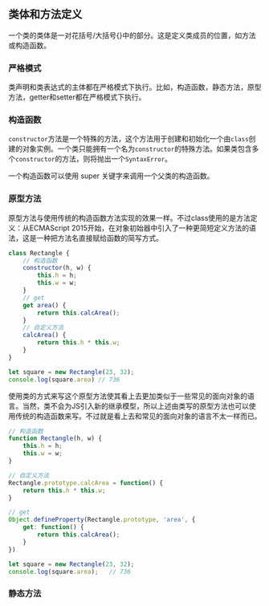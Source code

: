 ## 类体和方法定义

一个类的类体是一对花括号/大括号{}中的部分。这是定义类成员的位置，如方法或构造函数。

### 严格模式

类声明和类表达式的主体都在严格模式下执行。比如，构造函数，静态方法，原型方法，getter和setter都在严格模式下执行。

### 构造函数

`constructor`方法是一个特殊的方法，这个方法用于创建和初始化一个由`class`创建的对象实例。一个类只能拥有一个名为`constructor`的特殊方法。如果类包含多个`constructor`的方法，则将抛出一个`SyntaxError`。

一个构造函数可以使用 super 关键字来调用一个父类的构造函数。

### 原型方法

原型方法与使用传统的构造函数方法实现的效果一样。不过class使用的是方法定义：从ECMAScript 2015开始，在对象初始器中引入了一种更简短定义方法的语法，这是一种把方法名直接赋给函数的简写方式。

```js
class Rectangle {
    // 构造函数
    constructor(h, w) {
        this.h = h;
        this.w = w;
    }
    // get
    get area() {
        return this.calcArea();
    }
    // 自定义方法
    calcArea() {
        return this.h * this.w;
    }
}

let square = new Rectangle(23, 32);
console.log(square.area) // 736
```

使用类的方式来写这个原型方法使其看上去更加类似于一些常见的面向对象的语言。当然，类不会为JS引入新的继承模型，所以上述由类写的原型方法也可以使用传统的构造函数来写。不过就是看上去和常见的面向对象的语言不太一样而已。

```js
// 构造函数
function Rectangle(h, w) {
    this.h = h;
    this.w = w;
}

// 自定义方法
Rectangle.prototype.calcArea = function() {
    return this.h * this.w;
}

// get
Object.defineProperty(Rectangle.prototype, 'area', {
    get: function() {
        return this.calcArea();
    }
})

let square = new Rectangle(23, 32);
console.log(square.area);   // 736
```

### 静态方法
